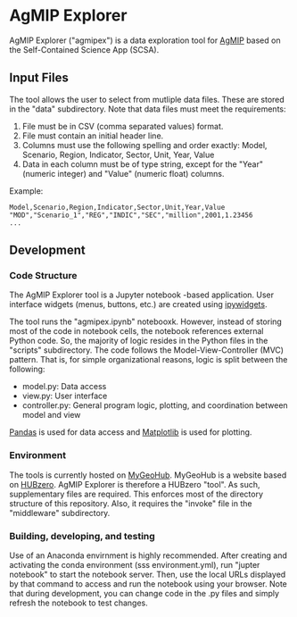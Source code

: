 # AgMIP Explorer
AgMIP Explorer ("agmipex") is a data exploration tool for [AgMIP](https://agmip.org/) based on the Self-Contained Science App (SCSA).

## Input Files

The tool allows the user to select from mutliple data files. These are stored in the "data" subdirectory. Note that data files must meet the requirements:

1. File must be in CSV (comma separated values) format.
2. File must contain an initial header line.
3. Columns must use the following spelling and order exactly: Model, Scenario, Region, Indicator, Sector, Unit, Year, Value
4. Data in each column must be of type string, except for the "Year" (numeric integer) and "Value" (numeric float) columns. 
 
Example:
```
Model,Scenario,Region,Indicator,Sector,Unit,Year,Value
"MOD","Scenario_1","REG","INDIC","SEC","million",2001,1.23456
...
```

## Development

### Code Structure
The AgMIP Explorer tool is a Jupyter notebook -based application. User interface widgets (menus, buttons, etc.) are created using [ipywidgets](https://ipywidgets.readthedocs.io/en/stable/). 

The tool runs the "agmipex.ipynb" notebooxk. However, instead of storing most of the code in notebook cells, the notebook references external Python code. So, the majority of logic resides in the Python files in the "scripts" subdirectory. The code follows the Model-View-Controller (MVC) pattern. That is, for simple organizational reasons, logic is split between the following:

- model.py: Data access
- view.py: User interface 
- controller.py: General program logic, plotting, and coordination between model and view

[Pandas](https://pandas.pydata.org/) is used for data access and [Matplotlib](https://matplotlib.org/) is used for plotting. 

### Environment

The tools is currently hosted on [MyGeoHub](https://www.mygeohub.org). MyGeoHub is a website based on [HUBzero](https://hubzero.org/). AgMIP Explorer is therefore a HUBzero "tool". As such, supplementary files are required. This enforces most of the directory structure of this repository. Also, it requires the "invoke" file in the "middleware" subdirectory.

### Building, developing, and testing

Use of an Anaconda envirnment is highly recommended. After creating and activating the conda environment (sss environment.yml), run "jupter notebook" to start the notebook server. Then, use the local URLs displayed by that command to access and run the notebook using your browser. Note that during development, you can change code in the .py files and simply refresh the notebook to test changes. 

